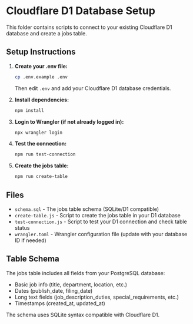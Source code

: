 # Cloudflare D1 Database Setup

This folder contains scripts to connect to your existing Cloudflare D1 database and create a jobs table.

## Setup Instructions

1. **Create your .env file:**
   ```bash
   cp .env.example .env
   ```
   Then edit `.env` and add your Cloudflare D1 database credentials.

2. **Install dependencies:**
   ```bash
   npm install
   ```

3. **Login to Wrangler (if not already logged in):**
   ```bash
   npx wrangler login
   ```

4. **Test the connection:**
   ```bash
   npm run test-connection
   ```

5. **Create the jobs table:**
   ```bash
   npm run create-table
   ```

## Files

- `schema.sql` - The jobs table schema (SQLite/D1 compatible)
- `create-table.js` - Script to create the jobs table in your D1 database
- `test-connection.js` - Script to test your D1 connection and check table status
- `wrangler.toml` - Wrangler configuration file (update with your database ID if needed)

## Table Schema

The jobs table includes all fields from your PostgreSQL database:
- Basic job info (title, department, location, etc.)
- Dates (publish_date, filing_date)
- Long text fields (job_description_duties, special_requirements, etc.)
- Timestamps (created_at, updated_at)

The schema uses SQLite syntax compatible with Cloudflare D1.